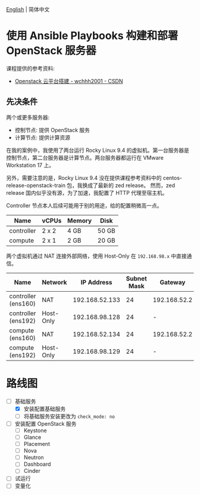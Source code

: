 [English](README.md) | 简体中文

# 使用 Ansible Playbooks 构建和部署 OpenStack 服务器

课程提供的参考资料:
- [Openstack 云平台搭建 - wchhh2001 - CSDN](https://blog.csdn.net/qq_58860988/article/details/142051355)

## 先决条件

两个或更多服务器:
- 控制节点: 提供 OpenStack 服务
- 计算节点: 提供计算资源

在我的案例中，我使用了两台运行 Rocky Linux 9.4 的虚拟机。第一台服务器是控制节点，第二台服务器是计算节点。两台服务器都运行在 VMware Workstation 17 上。

另外，需要注意的是，Rocky Linux 9.4 没在提供课程参考资料中的 centos-release-openstack-train 包，我换成了最新的 zed release。
然而，zed release 国内似乎没有源，为了加速，我配置了 HTTP 代理至宿主机。


Controller 节点本人后续可能用于别的用途，给的配置稍微高一点。

| Name       | vCPUs | Memory | Disk  |
| ---------- | ----- | ------ | ----- |
| controller | 2 x 2 | 4 GB   | 50 GB |
| compute    | 2 x 1 | 2 GB   | 20 GB |

两个虚拟机通过 NAT 连接外部网络，使用 Host-Only 在 `192.168.98.x` 中直接通信。

| Name                | Network   | IP Address     | Subnet Mask | Gateway      |
| ------------------- | --------- | -------------- | ----------- | ------------ |
| controller (ens160) | NAT       | 192.168.52.133 | 24          | 192.168.52.2 |
| controller (ens192) | Host-Only | 192.168.98.128 | 24          | -            |
| compute (ens160)    | NAT       | 192.168.52.134 | 24          | 192.168.52.2 |
| compute (ens192)    | Host-Only | 192.168.98.129 | 24          | -            |

# 路线图

- [ ] 基础服务
    - [x] 安装配置基础服务
    - [ ] 将基础服务安装更改为 `check_mode: no`
- [ ] 安装配置 OpenStack 服务
    - [ ] Keystone
    - [ ] Glance
    - [ ] Placement
    - [ ] Nova
    - [ ] Neutron
    - [ ] Dashboard
    - [ ] Cinder
- [ ] 试运行
- [ ] 变量化
